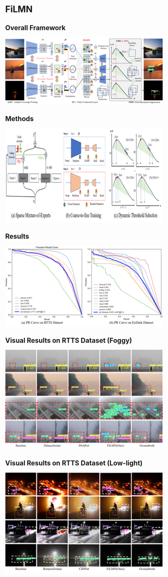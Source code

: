 # FiLMN
## Overall Framework
![](https://raw.githubusercontent.com/Newj596/FiLMN/main/imgs/framework3.png)
## Methods
<img src="https://raw.githubusercontent.com/Newj596/FiLMN/main/imgs/methods.png" alt="Methods Diagram" height="300">

## Results
![](https://raw.githubusercontent.com/Newj596/FiLMN/main/imgs/prs.png)
## Visual Results on RTTS Dataset (Foggy)
![](https://raw.githubusercontent.com/Newj596/FiLMN/main/imgs/fog_result.png)
## Visual Results on RTTS Dataset (Low-light)
![](https://raw.githubusercontent.com/Newj596/FiLMN/main/imgs/dark_result.png)
